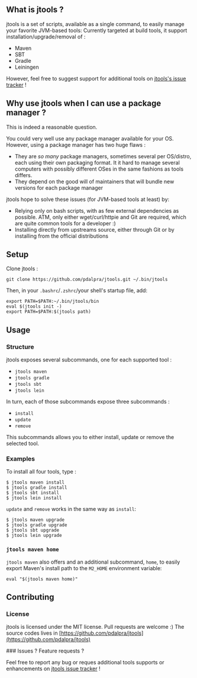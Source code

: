 ## What is jtools ?

jtools is a set of scripts, available as a single command, to easily manage your favorite JVM-based tools:
Currently targeted at build tools, it support installation/upgrade/removal of :

* Maven
* SBT
* Gradle
* Leiningen

However, feel free to suggest support for additional tools on [jtools's issue tracker](https://github.com/pdalpra/jtools/issues) !

## Why use jtools when I can use a package manager ?

This is indeed a reasonable question.

You could very well use any package manager available for your OS.
However, using a package manager has two huge flaws :

* They are *so many* package managers, sometimes several per OS/distro, each using their own packaging format. It it hard to manage several computers with possibly different OSes in the same fashions as tools differs.
* They depend on the good will of maintainers that will bundle new versions for each package manager

jtools hope to solve these issues (for JVM-based tools at least) by: 

* Relying only on bash scripts, with as few external dependencies as possible. ATM, only either wget/curl/httpie and Git are required, which are quite common tools for a developer :)
* Installing directly from upstreams source, either through Git or by installing from the official distributions

## Setup

Clone jtools :

```
git clone https://github.com/pdalpra/jtools.git ~/.bin/jtools
```

Then, in your `.bashrc`/`.zshrc`/your shell's startup file, add:

```
export PATH=$PATH:~/.bin/jtools/bin
eval $(jtools init -)
export PATH=$PATH:$(jtools path)
```

## Usage

### Structure
jtools exposes several subcommands, one for each supported tool :

* `jtools maven`
* `jtools gradle`
* `jtools sbt`
* `jtools lein`

In turn, each of those subcommands expose three subcommands :

* `install`
* `update`
* `remove`

This subcommands allows you to either install, update or remove the selected tool.

### Examples 

To install all four tools, type :

```
$ jtools maven install
$ jtools gradle install
$ jtools sbt install
$ jtools lein install 
```

`update` and `remove` works in the same way as `install`:

```
$ jtools maven upgrade
$ jtools gradle upgrade
$ jtools sbt upgrade
$ jtools lein upgrade 
```

### `jtools maven home`

`jtools maven` also offers and an additional subcommand, `home`, to easily export Maven's install path to the `M2_HOME` environment variable:

```
eval "$(jtools maven home)"
```

## Contributing

### License

jtools is licensed under the MIT license. Pull requests are welcome :)
The source codes lives in [https://github.com/pdalpra/jtools](https://github.com/pdalpra/jtools)

### Issues ? Feature requests ?

Feel free to report any bug or reques additional tools supports or enhancements on [jtools issue tracker](https://github.com/pdalpra/jtools/issues) !
